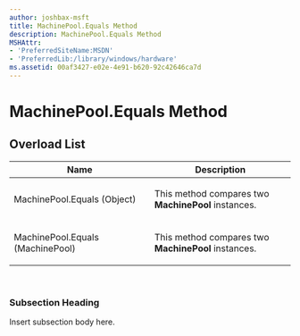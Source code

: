 ```yaml
---
author: joshbax-msft
title: MachinePool.Equals Method
description: MachinePool.Equals Method
MSHAttr:
- 'PreferredSiteName:MSDN'
- 'PreferredLib:/library/windows/hardware'
ms.assetid: 00af3427-e02e-4e91-b620-92c42646ca7d
---
```


# MachinePool.Equals Method


## Overload List


<table>
<colgroup>
<col width="50%" />
<col width="50%" />
</colgroup>
<thead>
<tr class="header">
<th>Name</th>
<th>Description</th>
</tr>
</thead>
<tbody>
<tr class="odd">
<td><p>MachinePool.Equals (Object)</p></td>
<td><p>This method compares two <strong>MachinePool</strong> instances.</p></td>
</tr>
<tr class="even">
<td><p>MachinePool.Equals (MachinePool)</p></td>
<td><p>This method compares two <strong>MachinePool</strong> instances.</p></td>
</tr>
</tbody>
</table>

 

### Subsection Heading

Insert subsection body here.

 

 






